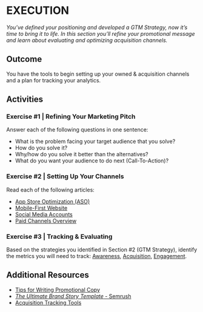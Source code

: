 # EXECUTION

_You’ve defined your positioning and developed a GTM Strategy, now it’s time to bring it to life. In this section you’ll refine your promotional message and learn about evaluating and optimizing acquisition channels._

## Outcome

You have the tools to begin setting up your owned & acquisition channels and a plan for tracking your analytics.

## Activities

### Exercise #1 | Refining Your Marketing Pitch

Answer each of the following questions in one sentence:

- What is the problem facing your target audience that you solve?
- How do you solve it?
- Why/how do you solve it better than the alternatives?
- What do you want your audience to do next (Call-To-Action)?

### Exercise #2 | Setting Up Your Channels

Read each of the following articles:

- [App Store Optimization (ASO)](https://docs.google.com/document/d/15ugPGroIhv9qGumt6npDT7C1lrGzfHMwAB-OgNcS7Js/edit?tab=t.0)
- [Mobile-First Website](https://docs.google.com/document/d/1KO6cW7s1i403kbHg_NDStCTJBi27zZrT0yTi-fJOo1w/edit?tab=t.0)
- [Social Media Accounts](https://docs.google.com/document/d/1AAGgSH0zzQvkP5Aiu69O13lreEwnWkIJT1Q4bJAudw4/edit?tab=t.0)
- [Paid Channels Overview](https://docs.google.com/document/d/17h3ePIidaJ-Dj5TX02NX6HAtYEakmPWiVvhiczDgfMI/edit?tab=t.0)

### Exercise #3 | Tracking & Evaluating

Based on the strategies you identified in Section #2 (GTM Strategy), identify the metrics you will need to track: [Awareness](https://docs.google.com/document/d/1MDFjghHbvLHRlA0-FrNsczYWV8fLPVv7do_FlZNvU0Y/edit?tab=t.0), [Acquisition](https://docs.google.com/document/d/1cLakGiDIEd6fjs20iRzOTqYAIiEEV-hx3rW1klURYDU/edit?tab=t.0), [Engagement](https://docs.google.com/document/d/1slzYU_T8LJOw4KI2ClISya0odC9M1jitLgkoM-MjU64/edit?tab=t.0).

## Additional Resources

- [Tips for Writing Promotional Copy](https://docs.google.com/document/d/18DUmeUBRk6sfSNgsq9sOAZXvspAoJZ8SnbcVrW3_G4k/edit?tab=t.0)
- [_The Ultimate Brand Story Template_ - Semrush](https://docs.google.com/document/d/1PWbOO1dYeQsDtB7JnfNY9XqLnopLn953dYBHFfVe0N0/edit?tab=t.0)
- [Acquisition Tracking Tools](https://docs.google.com/document/d/1AdL4qkwCl1vKO56dDcIh-WNCzvsExsOyi78MqHK9hmI/edit?tab=t.0)
